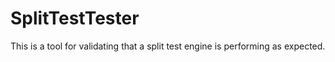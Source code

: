 # SplitTestTester

This is a tool for validating that a split test engine is performing as expected.
